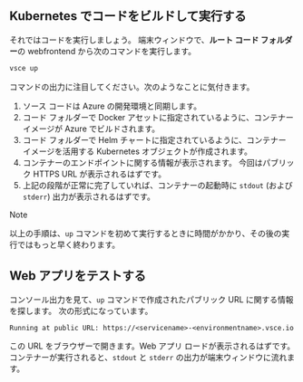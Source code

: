 ## <a name="build-and-run-code-in-kubernetes"></a>Kubernetes でコードをビルドして実行する
それではコードを実行しましょう。 端末ウィンドウで、**ルート コード フォルダー**の webfrontend から次のコマンドを実行します。

```cmd
vsce up
```

コマンドの出力に注目してください。次のようなことに気付きます。
1. ソース コードは Azure の開発環境と同期します。
1. コード フォルダーで Docker アセットに指定されているように、コンテナー イメージが Azure でビルドされます。
1. コード フォルダーで Helm チャートに指定されているように、コンテナー イメージを活用する Kubernetes オブジェクトが作成されます。
1. コンテナーのエンドポイントに関する情報が表示されます。 今回はパブリック HTTPS URL が表示されるはずです。
1. 上記の段階が正常に完了していれば、コンテナーの起動時に `stdout` (および `stderr`) 出力が表示されるはずです。

> [!Note]
> 以上の手順は、`up` コマンドを初めて実行するときに時間がかかり、その後の実行ではもっと早く終わります。

## <a name="test-the-web-app"></a>Web アプリをテストする
コンソール出力を見て、`up` コマンドで作成されたパブリック URL に関する情報を探します。 次の形式になっています。 

`Running at public URL: https://<servicename>-<environmentname>.vsce.io` 

この URL をブラウザーで開きます。Web アプリ ロードが表示されるはずです。 コンテナーが実行されると、`stdout` と `stderr` の出力が端末ウィンドウに流れます。

